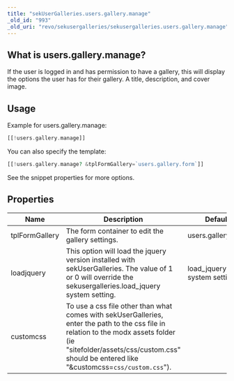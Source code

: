 ```yaml
---
title: "sekUserGalleries.users.gallery.manage"
_old_id: "993"
_old_uri: "revo/sekusergalleries/sekusergalleries.users.gallery.manage"
---
```


## What is users.gallery.manage?

If the user is logged in and has permission to have a gallery, this will display the options the user has for their gallery. A title, description, and cover image.

## Usage

Example for users.gallery.manage:

``` php
[[!users.gallery.manage]]
```

You can also specify the template:

``` php
[[!users.gallery.manage? &tplFormGallery=`users.gallery.form`]]
```

See the snippet properties for more options.

## Properties

| Name           | Description                                                                                                                                                                                                                       | Default                     | Version |
| -------------- | --------------------------------------------------------------------------------------------------------------------------------------------------------------------------------------------------------------------------------- | --------------------------- | ------- |
| tplFormGallery | The form container to edit the gallery settings.                                                                                                                                                                                  | users.gallery.form          | >0.0.1  |
| loadjquery     | This option will load the jquery version installed with sekUserGalleries. The value of 1 or 0 will override the sekusergalleries.load\_jquery system setting.                                                                     | load\_jquery system setting | >0.0.3  |
| customcss      | To use a css file other than what comes with sekUserGalleries, enter the path to the css file in relation to the modx assets folder (ie "sitefolder/assets/css/custom.css" should be entered like "&customcss=`css/custom.css`"). |                             | >0.0.3  |